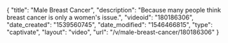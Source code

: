 {
    "title": "Male Breast Cancer",
    "description": "Because many people think breast cancer is only a women's issue.",
    "videoid": "180186306",
    "date_created": "1539560745",
    "date_modified": "1546466815",
    "type": "captivate",
    "layout": "video",
    "url": "\/v\/male-breast-cancer\/180186306"
}